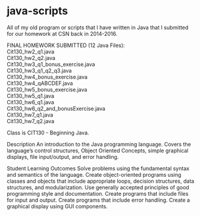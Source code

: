 # java-scripts
All of my old program or scripts that I have written in Java that I submitted for our homework at CSN back in 2014-2016. 

FINAL HOMEWORK SUBMITTED (12 Java Files):  
Cit130_hw2_q1.java  
Cit130_hw2_q2.java  
Cit130_hw3_q1_bonus_exercise.java  
Cit130_hw3_q1_q2_q3.java  
Cit130_hw4_bonus_exercise.java  
Cit130_hw4_qABCDEF.java  
Cit130_hw5_bonus_exercise.java  
Cit130_hw5_q1.java  
Cit130_hw6_q1.java  
Cit130_hw6_q2_and_bonusExercise.java  
Cit130_hw7_q1.java  
Cit130_hw7_q2.java 

Class is CIT130 - Beginning Java.

Description
An introduction to the Java programming language. Covers the language’s control structures, Object Oriented Concepts, simple graphical displays, file input/output, and error handling.

Student Learning Outcomes
Solve problems using the fundamental syntax and semantics of the language.
Create object-oriented programs using classes and objects that include appropriate loops, decision structures, data structures, and modularization.
Use generally accepted principles of good programming style and documentation.
Create programs that include files for input and output.
Create programs that include error handling.
Create a graphical display using GUI components.
